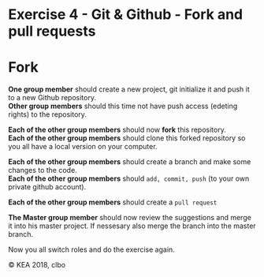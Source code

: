 # Exercise 4 - Git & Github - Fork and pull requests

# Fork

**One group member** should create a new project, git initialize it and push it to a new Github repository.    
**Other group members** should this time not have push access (edeting rights) to the repository.    

**Each of the other group members** should now **fork** this repository.    
**Each of the other group members** should clone this forked repository so you all have a local version on your computer.    

**Each of the other group members** should create a branch and make some changes to the code.         
**Each of the other group members** should ```` add, commit, push ```` (to your own private github account).

**Each of the other group members** should create a ````pull request````    

**The Master group member** should now review the suggestions and merge it into his master project. If nessesary also merge the branch into the master branch.    

Now you all switch roles and do the exercise again.     


© KEA 2018, clbo
